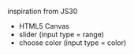 inspiration from JS30 
- HTML5 Canvas 
- slider (input type = range)
- choose color (input type = color) 
